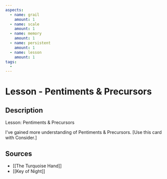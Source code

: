 ```yaml
---
aspects: 
  - name: grail
    amount: 1
  - name: scale
    amount: 1
  - name: memory
    amount: 1
  - name: persistent
    amount: 1
  - name: lesson
    amount: 1
tags:
  - 
---
```


# Lesson - Pentiments & Precursors

## Description
Lesson: Pentiments & Precursors

I've gained more understanding of Pentiments & Precursors. [Use this card with Consider.]
## Sources
- [[The Turquoise Hand]]
- [[Key of Night]]